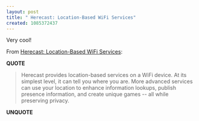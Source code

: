 ```yaml
---
layout: post
title: " Herecast: Location-Based WiFi Services"
created: 1085372437
---
```

Very cool!

From <a href="http://www.herecast.com/content/introduction">Herecast: Location-Based WiFi Services</a>:
<p><strong>QUOTE</strong></p><blockquote>Herecast provides location-based services on a WiFi device. At its simplest level, it can tell you where you are. More advanced services can use your location to enhance information lookups, publish presence information, and create unique games -- all while preserving privacy.</blockquote><p><strong>UNQUOTE</strong></p>

